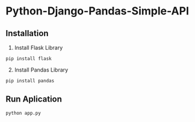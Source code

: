 # Python-Django-Pandas-Simple-API

## Installation

1. Install Flask Library
```
pip install flask
```

2. Install Pandas Library
```
pip install pandas
```

## Run Aplication

```
python app.py
```